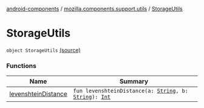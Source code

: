 [android-components](../../index.md) / [mozilla.components.support.utils](../index.md) / [StorageUtils](./index.md)

# StorageUtils

`object StorageUtils` [(source)](https://github.com/mozilla-mobile/android-components/blob/master/components/support/utils/src/main/java/mozilla/components/support/utils/StorageUtils.kt#L7)

### Functions

| Name | Summary |
|---|---|
| [levenshteinDistance](levenshtein-distance.md) | `fun levenshteinDistance(a: `[`String`](https://kotlinlang.org/api/latest/jvm/stdlib/kotlin/-string/index.html)`, b: `[`String`](https://kotlinlang.org/api/latest/jvm/stdlib/kotlin/-string/index.html)`): `[`Int`](https://kotlinlang.org/api/latest/jvm/stdlib/kotlin/-int/index.html) |
